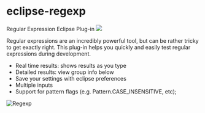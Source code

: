 eclipse-regexp
==============

Regular Expression Eclipse Plug-in <a href="http://marketplace.eclipse.org/marketplace-client-intro?mpc_install=1198679" title="Drag and drop into a running Eclipse
 to install Nodeclipse"><img src="http://marketplace.eclipse.org/sites/all/modules/custom/marketplace/images/installbutton.png"/></a>


Regular expressions are an incredibly powerful tool, but can be rather tricky to get exactly right. 
This plug-in helps you quickly and easily test regular expressions during development.

* Real time results: shows results as you type 
* Detailed results: view group info below 
* Save your settings with eclipse preferences
* Multiple inputs
* Support for pattern flags (e.g. Pattern.CASE_INSENSITIVE, etc);


![Regexp](http://i.imgur.com/jvdc6mt.png?1)
